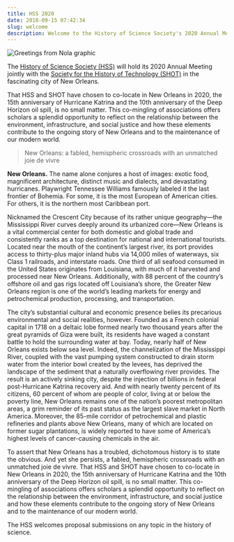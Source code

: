 ```yaml
---
title: HSS 2020
date: 2018-09-15 07:42:34
slug: welcome
description: Welcome to the History of Science Society's 2020 Annual Meeting!
---
```


![Greetings from Nola graphic](~/assets/img/nola.jpg)

The [History of Science Society (HSS)](https://hssonline.org) will hold its 2020 Annual Meeting jointly with the <a href="https://historyoftechnology.org/" target="_blank" rel="noopener">Society for the History of Technology (SHOT)</a> in the fascinating city of New Orleans.

That HSS and SHOT have chosen to co-locate in New Orleans in 2020, the 15th anniversary of Hurricane Katrina and the 10th anniversary of the Deep Horizon oil spill, is no small matter. This co-mingling of associations offers scholars a splendid opportunity to reflect on the relationship between the environment, infrastructure, and social justice and how these elements contribute to the ongoing story of New Orleans and to the maintenance of our modern world.

<blockquote>New Orleans: a fabled, hemispheric crossroads with an unmatched joie de vivre</blockquote>

**New Orleans.** The name alone conjures a host of images: exotic food, magnificent architecture, distinct music and dialects, and devastating hurricanes. Playwright Tennessee Williams famously labeled it the last frontier of Bohemia. For some, it is the most European of American cities. For others, it is the northern most Caribbean port.

Nicknamed the Crescent City because of its rather unique geography—the Mississippi River curves deeply around its urbanized core—New Orleans is a vital commercial center for both domestic and global trade and consistently ranks as a top destination for national and international tourists. Located near the mouth of the continent’s largest river, its port provides access to thirty-plus major inland hubs via 14,000 miles of waterways, six Class 1 railroads, and interstate roads. One third of all seafood consumed in the United States originates from Louisiana, with much of it harvested and processed near New Orleans. Additionally, with 88 percent of the country’s offshore oil and gas rigs located off Louisiana’s shore, the Greater New Orleans region is one of the world’s leading markets for energy and petrochemical production, processing, and transportation.

The city’s substantial cultural and economic presence belies its precarious environmental and social realities, however. Founded as a French colonial capital in 1718 on a deltaic lobe formed nearly two thousand years after the great pyramids of Giza were built, its residents have waged a constant battle to hold the surrounding water at bay. Today, nearly half of New Orleans exists below sea level. Indeed, the channelization of the Mississippi River, coupled with the vast pumping system constructed to drain storm water from the interior bowl created by the levees, has deprived the landscape of the sediment that a naturally overflowing river provides. The result is an actively sinking city, despite the injection of billions in federal post-Hurricane Katrina recovery aid. And with nearly twenty percent of its citizens, 60 percent of whom are people of color, living at or below the poverty line, New Orleans remains one of the nation’s poorest metropolitan areas, a grim reminder of its past status as the largest slave market in North America. Moreover, the 85-mile corridor of petrochemical and plastic refineries and plants above New Orleans, many of which are located on former sugar plantations, is widely reported to have some of America’s highest levels of cancer-causing chemicals in the air.

To assert that New Orleans has a troubled, dichotomous history is to state the obvious. And yet she persists, a fabled, hemispheric crossroads with an unmatched joie de vivre. That HSS and SHOT have chosen to co-locate in New Orleans in 2020, the 15th anniversary of Hurricane Katrina and the 10th anniversary of the Deep Horizon oil spill, is no small matter. This co-mingling of associations offers scholars a splendid opportunity to reflect on the relationship between the environment, infrastructure, and social justice and how these elements contribute to the ongoing story of New Orleans and to the maintenance of our modern world.

The HSS welcomes proposal submissions on any topic in the history of science.
